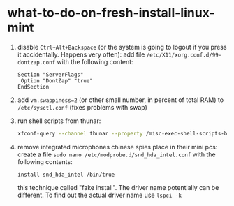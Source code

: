 # what-to-do-on-fresh-install-linux-mint

1. disable `Ctrl+Alt+Backspace` (or the system is going to logout if you press it accidentally. Happens very often):
   add file `/etc/X11/xorg.conf.d/99-dontzap.conf` with the following content:
   ```
   Section "ServerFlags"
    Option "DontZap" "true"
   EndSection
   ```

2. add `vm.swappiness=2` (or other small number, in percent of total RAM) to `/etc/sysctl.conf` (fixes problems with swap)

3. run shell scripts from thunar:
   ```sh
   xfconf-query --channel thunar --property /misc-exec-shell-scripts-by-default --create --type bool --set true
   ```
4. remove integrated microphones chinese spies place in their mini pcs:
   create a file `sudo nano /etc/modprobe.d/snd_hda_intel.conf` with the following contents:
   ```
   install snd_hda_intel /bin/true
   ```
   this technique called "fake install".
   The driver name potentially can be different. To find out the actual driver name use `lspci -k`
   
